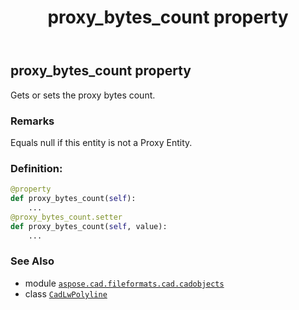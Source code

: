 ﻿---
title: proxy_bytes_count property
second_title: Aspose.CAD for Python via .NET API References
description: 
type: docs
weight: 450
url: /python-net/aspose.cad.fileformats.cad.cadobjects/cadlwpolyline/proxy_bytes_count/
is_root: false
---

## proxy_bytes_count property


Gets or sets the proxy bytes count.

### Remarks 


Equals null if this entity is not a Proxy Entity.
### Definition:
```python
@property
def proxy_bytes_count(self):
    ...
@proxy_bytes_count.setter
def proxy_bytes_count(self, value):
    ...
```

### See Also
* module [`aspose.cad.fileformats.cad.cadobjects`](../../)
* class [`CadLwPolyline`](/cad/python-net/aspose.cad.fileformats.cad.cadobjects/cadlwpolyline)
